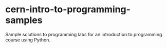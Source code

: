 # cern-intro-to-programming-samples
Sample solutions to programming labs for an introduction to programming course using Python.
